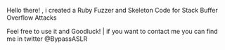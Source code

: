 Hello there! , i created a Ruby Fuzzer and Skeleton Code for Stack Buffer Overflow Attacks 

Feel free to use it and Goodluck! | if you want to contact me you can find me in twitter @BypassASLR
